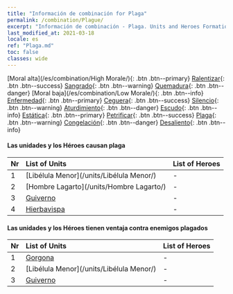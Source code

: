 ```yaml
---
title: "Información de combinación for Plaga"
permalink: /combination/Plague/
excerpt: "Información de combinación - Plaga. Units and Heroes Formation."
last_modified_at: 2021-03-18
locale: es
ref: "Plaga.md"
toc: false
classes: wide
---
```


  [Moral alta](/es/combination/High Morale/){: .btn .btn--primary} [Ralentizar](/es/combination/Slow/){: .btn .btn--success} [Sangrado](/es/combination/Bleeding/){: .btn .btn--warning} [Quemadura](/es/combination/Burning/){: .btn .btn--danger} [Moral baja](/es/combination/Low Morale/){: .btn .btn--info} [Enfermedad](/es/combination/Disease/){: .btn .btn--primary} [Ceguera](/es/combination/Blind/){: .btn .btn--success} [Silencio](/es/combination/Silence/){: .btn .btn--warning} [Aturdimiento](/es/combination/Stun/){: .btn .btn--danger} [Escudo](/es/combination/Shield/){: .btn .btn--info} [Estática](/es/combination/Static/){: .btn .btn--primary} [Petrificar](/es/combination/Petrify/){: .btn .btn--success} [Plaga](/es/combination/Plague/){: .btn .btn--warning} [Congelación](/es/combination/Freeze/){: .btn .btn--danger} [Desaliento](/es/combination/Deterrence/){: .btn .btn--info} 


#### Las unidades y los Héroes causan plaga

  | Nr |  List of Units  | List of Heroes | 
  |:---|:----------------|:---------------| 
  | 1 | [Libélula Menor](/units/Libélula Menor/) | - |
  | 2 | [Hombre Lagarto](/units/Hombre Lagarto/) | - |
  | 3 | [Guiverno](/units/Guiverno/) | - |
  | 4 | [Hierbavispa](/units/Hierbavispa/) | - |


#### Las unidades y los Héroes tienen ventaja contra enemigos plagados

  | Nr |  List of Units  | List of Heroes | 
  |:---|:----------------|:---------------| 
  | 1 | [Gorgona](/units/Gorgona/) | - |
  | 2 | [Libélula Menor](/units/Libélula Menor/) | - |
  | 3 | [Guiverno](/units/Guiverno/) | - |
